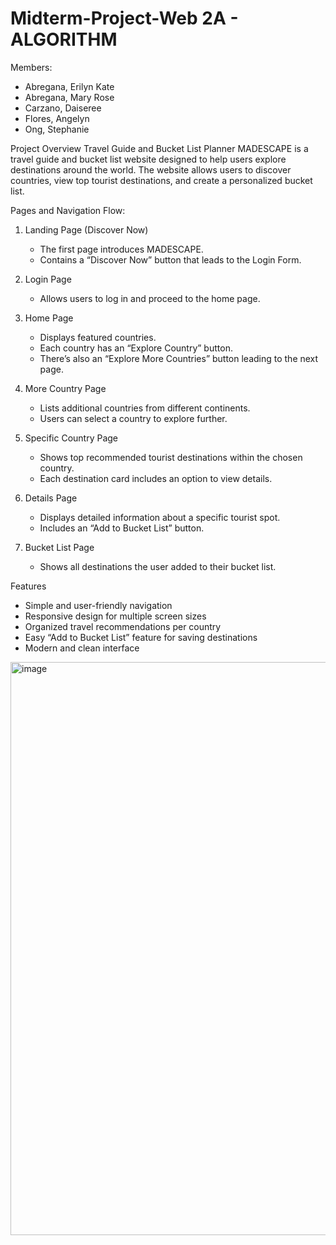 # Midterm-Project-Web 2A - ALGORITHM

Members:
- Abregana, Erilyn Kate
- Abregana, Mary Rose
- Carzano, Daiseree
- Flores, Angelyn
- Ong, Stephanie

Project Overview
Travel Guide and Bucket List Planner
MADESCAPE is a travel guide and bucket list website designed to help users explore destinations around the world. The website allows users to discover countries, view top tourist destinations, and create a personalized bucket list.  

Pages and Navigation Flow:
1. Landing Page (Discover Now)
   - The first page introduces MADESCAPE.  
   - Contains a “Discover Now” button that leads to the Login Form.

2. Login Page
   - Allows users to log in and proceed to the home page.  

3. Home Page
   - Displays featured countries.  
   - Each country has an “Explore Country” button.  
   - There’s also an “Explore More Countries” button leading to the next page.  

4. More Country Page
   - Lists additional countries from different continents.  
   - Users can select a country to explore further.  

5. Specific Country Page
   - Shows top recommended tourist destinations within the chosen country.  
   - Each destination card includes an option to view details.  

6. Details Page  
   - Displays detailed information about a specific tourist spot.  
   - Includes an “Add to Bucket List” button.  

7. Bucket List Page
   - Shows all destinations the user added to their bucket list.

Features

- Simple and user-friendly navigation    
- Responsive design for multiple screen sizes  
- Organized travel recommendations per country  
- Easy “Add to Bucket List” feature for saving destinations  
- Modern and clean interface  

<img width="1915" height="917" alt="image" src="https://github.com/user-attachments/assets/c0cca489-4c7f-4d36-bd84-f5a39d9f9234" />



